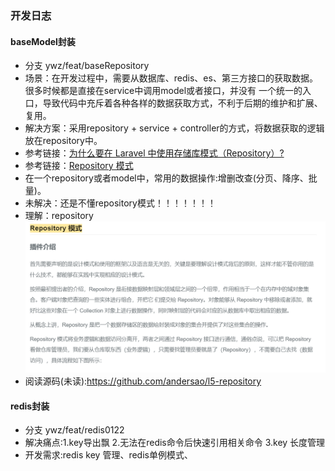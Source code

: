 ### 开发日志
#### baseModel封装
- 分支 ywz/feat/baseRepository
- 场景：在开发过程中，需要从数据库、redis、es、第三方接口的获取数据。很多时候都是直接在service中调用model或者接口，并没有
一个统一的入口，导致代码中充斥着各种各样的数据获取方式，不利于后期的维护和扩展、复用。
- 解决方案：采用repository + service + controller的方式，将数据获取的逻辑放在repository中。
- 参考链接：[为什么要在 Laravel 中使用存储库模式（Repository）?](https://learnku.com/laravel/t/62521)
- 参考链接：[Repository 模式](https://learnku.com/articles/15453/laravel-rapid-development-tool)
- 在一个repository或者model中，常用的数据操作:增删改查(分页、降序、批量)。
- 未解决：还是不懂repository模式！！！！！！！
- 理解：repository![img.png](img.png)
- 阅读源码(未读):https://github.com/andersao/l5-repository
#### redis封装
- 分支 ywz/feat/redis0122
- 解决痛点:1.key导出飘 2.无法在redis命令后快速引用相关命令 3.key 长度管理
- 开发需求:redis key 管理、redis单例模式、
